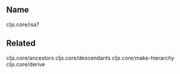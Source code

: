 ## Name
cljs.core/isa?

## Related
cljs.core/ancestors
cljs.core/descendants
cljs.core/make-hierarchy
cljs.core/derive
